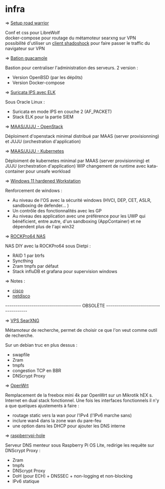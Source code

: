 # infra
 => [Setup road warrior](./road-warrior/)

Conf et css pour LibreWolf <br />
docker-compose pour routage du métamoteur searxng sur VPN <br />
possibilité d'utiliser un [client shadoshock](https://shadowsocks5.github.io/en/download/clients.html) pour faire passer le traffic du navigateur sur VPN <br />

 => [Bation guacamole](./Bastion%20guacamole/)

 Bastion pour centraliser l'administration des serveurs.
 2 version :
  - Version OpenBSD (par les dépôts)
  - Version Docker-compose

 => [Suricata IPS avec ELK](./windows%2011%20hardened%20workstation/)

Sous Oracle Linux :
 - Suricata en mode IPS en couche 2 (AF_PACKET)
 -  Stack ELK pour la partie SIEM

 => [MAAS/JUJU - OpenStack](/MAAS%20JUJU%20-%20OpenStack/)
 
 Déploiment d'openstack minimal distribué par MAAS (server provisionning) et JUJU (orchestration d'application)

 => [MAAS/JUJU - Kubernetes](/MAAS%20JUJU%20-%20kubernetes/charmed_kubernetes.txt)

 Déploiment de kubernetes minimal par MAAS (server provisionning) et JUJU (orchestration d'application)
 WIP changement de runtime avec kata-container pour unsafe workload

 => [Windows 11 hardened Workstation](./suricata%20layer%202%20ELK)

 Renforcement de windows :
 - Au niveau de l'OS avec la sécurité windows (HVCI, DEP, CET, ASLR, sandboxing de defender... )
 - Un contrôle des fonctionnalités avec les GP
 - Au niveau des application avec une préférence pour les UWP qui bénéficient, entre autre, d'un sandboxing (AppContainer) et ne dépendent plus de l'api win32

=> [ROCKPro64 NAS](./ROCKPro64%20NAS/DietPi.txt)

NAS DIY avec la ROCKPro64 sous Dietpi :
 - RAID 1 par btrfs
 - Syncthing
 - Zram
tmpfs par défaut
 - Stack influDB et grafana pour supervision windows

=> Notes :

 - [cisco](./Note%20conf%20switch/conf%20switch.txt)
 - [netdisco](./Note%20netdisco/docker-compose.yml)

-------------------------------------- OBSOLÈTE --------------------------------------

=> [VPS SearXNG](./vps%20searxng/installation.txt)

Métamoteur de recherche, permet de choisir ce que l'on veut comme outil de recherche. 

Sur un debian truc en plus dessus :
 - swapfile
 - Zram
 - tmpfs
 - congestion TCP en BBR
 - DNScrypt Proxy
 
=> [OpenWrt](./no%20box%20OpenWrt/OpenWrt.txt)

Remplacement de la freebox mini 4k par OpenWrt sur un Mikrotik hEX s.
Internet en dual stack fonctionnel.
Une fois les interfaces fonctionnels il n'y a que quelques ajustements à faire :
 - routage static vers la wan pour l'IPv4 (l'IPv6 marche sans)
 - inclure wan4 dans la zone wan du pare-feu
 - une option dans les DHCP pour ajouter les DNS interne

=> [raspberrypi-hole](./raspberry%20pi-hole/pi-hole%20dnscrypt-proxy.txt)

Serveur DNS menteur sous Raspberry Pi OS Lite, redirige les requête sur DNScrypt Proxy :
 - Zram
 - tmpfs
 - DNScrypt Proxy
 - DoH (pour ECH) + DNSSEC + non-logging et non-blocking
 - IPv6 statique
